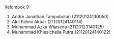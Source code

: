 Kelompok 9:<br>
1. Andre Jonathan Tampubolon (21120124130050)<br>
2. Alul Fahmi Akbar (21120124140114)<br>
3. Muhammad Azka Wijasena (21120123140125)<br>
4. Muhammad Khiesichella Putra (21120124140122)
